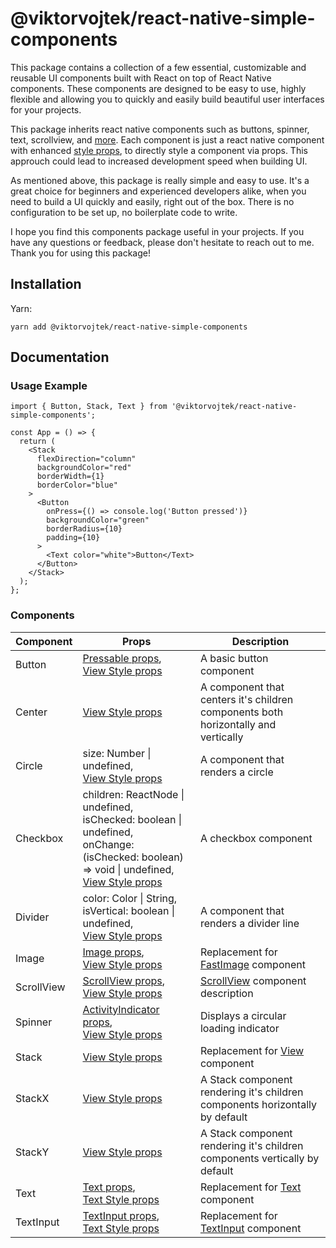 # @viktorvojtek/react-native-simple-components

This package contains a collection of a few essential, customizable and reusable UI components built with React on top of React Native components.
These components are designed to be easy to use, highly flexible and allowing you to quickly and easily build beautiful user interfaces for your projects.

This package inherits react native components such as buttons, spinner, text, scrollview, and [more](https://reactnative.dev/docs/components-and-apis).
Each component is just a react native component with enhanced [style props](https://reactnative.dev/docs/view-style-props), to directly style a component via props.
This approuch could lead to increased development speed when building UI.

As mentioned above, this package is really simple and easy to use. It's a great choice for beginners and experienced developers alike, when you need to build a UI quickly and easily, right out of the box. There is no configuration to be set up, no boilerplate code to write.

I hope you find this components package useful in your projects.
If you have any questions or feedback, please don't hesitate to reach out to me. Thank you for using this package!


## Installation

Yarn:
```
yarn add @viktorvojtek/react-native-simple-components
```

## Documentation

### Usage Example

```
import { Button, Stack, Text } from '@viktorvojtek/react-native-simple-components';

const App = () => {
  return (
    <Stack
      flexDirection="column"
      backgroundColor="red"
      borderWidth={1}
      borderColor="blue"
    >
      <Button
        onPress={() => console.log('Button pressed')}
        backgroundColor="green"
        borderRadius={10}
        padding={10}
      >
        <Text color="white">Button</Text>
      </Button>
    </Stack>
  );
};

```

### Components

| Component   | Props                                                           | Description     |
| ----------- | --------------------------------------------------------------- | --------------- |
| Button      | [Pressable props](https://reactnative.dev/docs/pressable#props), <br> [View Style props](https://reactnative.dev/docs/view-style-props#props)                                                         | A basic button component |
| Center      | [View Style props](https://reactnative.dev/docs/view-style-props#props)                                                         | A component that centers it's children components both horizontally and vertically |
| Circle      | size: Number &#124; undefined, <br> [View Style props](https://reactnative.dev/docs/view-style-props#props)                                                         | A component that renders a circle |
| Checkbox    | children: ReactNode &#124; undefined, <br> isChecked: boolean &#124; undefined, <br> onChange: (isChecked: boolean) => void &#124; undefined, <br> [View Style props](https://reactnative.dev/docs/view-style-props#props)                                                         | A checkbox component |
| Divider     | color: Color &#124; String, <br> isVertical: boolean &#124; undefined, <br> [View Style props](https://reactnative.dev/docs/view-style-props#props)                                                         | A component that renders a divider line |
| Image       | [Image props](https://github.com/DylanVann/react-native-fast-image#properties), <br> [View Style props](https://reactnative.dev/docs/view-style-props#props)                                                         | Replacement for [FastImage](https://github.com/DylanVann/react-native-fast-image#---fastimage) component |
| ScrollView  | [ScrollView props](https://reactnative.dev/docs/scrollview#props), <br> [View Style props](https://reactnative.dev/docs/view-style-props#props)                                                         | [ScrollView](https://reactnative.dev/docs/scrollview) component description |
| Spinner     | [ActivityIndicator props](https://reactnative.dev/docs/activityindicator#props), <br> [View Style props](https://reactnative.dev/docs/view-style-props#props)                                    | Displays a circular loading indicator |
| Stack       | [View Style props](https://reactnative.dev/docs/view-style-props#props)                                                         | Replacement for [View](https://reactnative.dev/docs/view) component |
| StackX      | [View Style props](https://reactnative.dev/docs/view-style-props#props)                                                         | A Stack component rendering it's children components horizontally by default |
| StackY      | [View Style props](https://reactnative.dev/docs/view-style-props#props)                                                         | A Stack component rendering it's children components vertically by default |
| Text        | [Text props](https://reactnative.dev/docs/text#props), <br> [Text Style props](https://reactnative.dev/docs/text-style-props#props)                                                         | Replacement for [Text](https://reactnative.dev/docs/text) component |
| TextInput   | [TextInput props](https://reactnative.dev/docs/textinput#props), <br> [Text Style props](https://reactnative.dev/docs/text-style-props#props)                                                         | Replacement for [TextInput](https://reactnative.dev/docs/textinput) component |